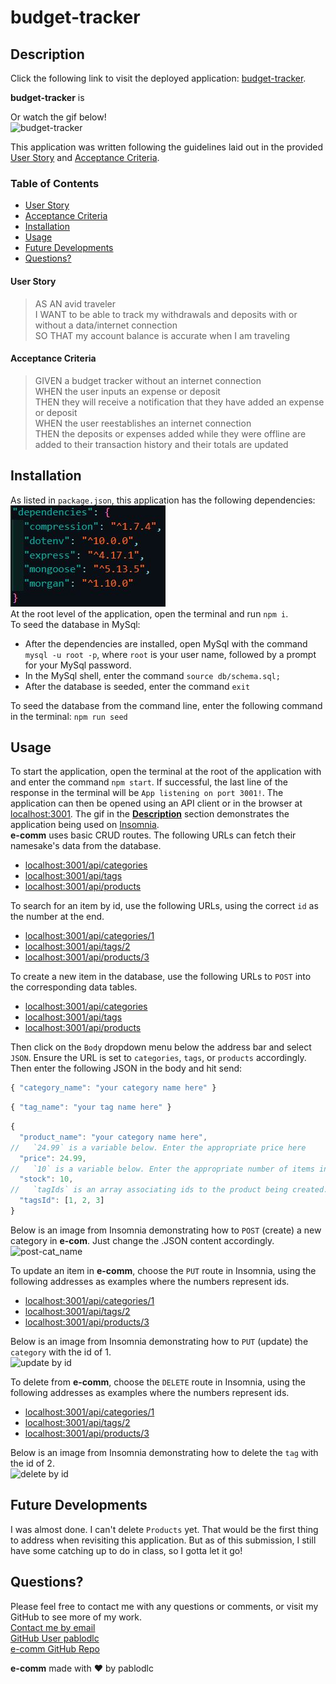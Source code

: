 # budget-tracker

## Description

Click the following link to visit the deployed application: [budget-tracker](https://budget-tracker-pablodlc.herokuapp.com/).

**budget-tracker** is

Or watch the gif below!  
![**budget-tracker**](./assets/budget-tracker.gif)

This application was written following the guidelines laid out in the provided [User Story](#User%20Story) and [Acceptance Criteria](#Acceptance%20Criteria).

### Table of Contents

-   [User Story](#user%20story)
-   [Acceptance Criteria](#acceptance%20criteria)
-   [Installation](#installation)
-   [Usage](#usage)
-   [Future Developments](#future%20developments)
-   [Questions?](#questions)

#### User Story

> AS AN avid traveler  
> I WANT to be able to track my withdrawals and deposits with or without a data/internet connection  
> SO THAT my account balance is accurate when I am traveling

#### Acceptance Criteria

> GIVEN a budget tracker without an internet connection  
> WHEN the user inputs an expense or deposit  
> THEN they will receive a notification that they have added an expense or deposit  
> WHEN the user reestablishes an internet connection  
> THEN the deposits or expenses added while they were offline are added to their transaction history and their totals are updated

## Installation

As listed in `package.json`, this application has the following dependencies:  
![dependencies](./assets/dependencies.jpg)  
At the root level of the application, open the terminal and run `npm i`.  
To seed the database in MySql:

-   After the dependencies are installed, open MySql with the command `mysql -u root -p`, where `root` is your user name, followed by a prompt for your MySql password.
-   In the MySql shell, enter the command `source db/schema.sql;`
-   After the database is seeded, enter the command `exit`

To seed the database from the command line, enter the following command in the terminal: `npm run seed`

## Usage

To start the application, open the terminal at the root of the application with and enter the command `npm start`. If successful, the last line of the response in the terminal will be `App listening on port 3001!`. The application can then be opened using an API client or in the browser at [localhost:3001](localhost:3001). The gif in the [**Description**](#description) section demonstrates the application being used on [Insomnia](https://insomnia.rest/).  
**e-comm** uses basic CRUD routes. The following URLs can fetch their namesake's data from the database.

-   [localhost:3001/api/categories](localhost:3001/api/categories)
-   [localhost:3001/api/tags](localhost:3001/api/tags)
-   [localhost:3001/api/products](localhost:3001/api/products)

To search for an item by id, use the following URLs, using the correct `id` as the number at the end.

-   [localhost:3001/api/categories/1](localhost:3001/api/categories/1)
-   [localhost:3001/api/tags/2](localhost:3001/api/tags/2)
-   [localhost:3001/api/products/3](localhost:3001/api/products/3)

To create a new item in the database, use the following URLs to `POST` into the corresponding data tables.

-   [localhost:3001/api/categories](localhost:3001/api/categories)
-   [localhost:3001/api/tags](localhost:3001/api/tags)
-   [localhost:3001/api/products](localhost:3001/api/products)

Then click on the `Body` dropdown menu below the address bar and select `JSON`. Ensure the URL is set to `categories`, `tags`, or `products` accordingly. Then enter the following JSON in the body and hit send:

```js
{ "category_name": "your category name here" }
```

```js
{ "tag_name": "your tag name here" }
```

```js
{
  "product_name": "your category name here",
//   `24.99` is a variable below. Enter the appropriate price here
  "price": 24.99,
//   `10` is a variable below. Enter the appropriate number of items in stock here.
  "stock": 10,
//   `tagIds` is an array associating ids to the product being created. Based on our `tag-seeds.js` file, the numbers in `[1, 2, 3]` below would associate the tags `"rock music"`, `"pop music"`, and `"blue"` with these new `tagsId` array items. The reason those three tags are associated to the new product is because 1, 2, and 3 are their ids, respectively.
  "tagsId": [1, 2, 3]
}
```

Below is an image from Insomnia demonstrating how to `POST` (create) a new category in **e-com**. Just change the .JSON content accordingly.  
![post-cat_name](./assets/POST-catName.jpg)

To update an item in **e-comm**, choose the `PUT` route in Insomnia, using the following addresses as examples where the numbers represent ids.

-   [localhost:3001/api/categories/1](localhost:3001/api/categories/1)
-   [localhost:3001/api/tags/2](localhost:3001/api/tags/2)
-   [localhost:3001/api/products/3](localhost:3001/api/products/3)

Below is an image from Insomnia demonstrating how to `PUT` (update) the `category` with the id of 1.  
![update by id](./assets/PUT-cat-by-id.jpg)

To delete from **e-comm**, choose the `DELETE` route in Insomnia, using the following addresses as examples where the numbers represent ids.

-   [localhost:3001/api/categories/1](localhost:3001/api/categories/1)
-   [localhost:3001/api/tags/2](localhost:3001/api/tags/2)
-   [localhost:3001/api/products/3](localhost:3001/api/products/3)

Below is an image from Insomnia demonstrating how to delete the `tag` with the id of 2.  
![delete by id](./assets/DELETE-tag-by-id.jpg)

## Future Developments

I was almost done. I can't delete `Products` yet. That would be the first thing to address when revisiting this application. But as of this submission, I still have some catching up to do in class, so I gotta let it go!

## Questions?

Please feel free to contact me with any questions or comments, or visit my GitHub to see more of my work.  
[Contact me by email](mailto:pablodlc@gmail.com)  
[GitHub User pablodlc](https://github.com/pablodlc)  
[e-comm GitHub Repo](https://github.com/pablodlc/e-comm)

**e-comm** made with ❤️ by pablodlc
